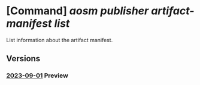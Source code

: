 # [Command] _aosm publisher artifact-manifest list_

List information about the artifact manifest.

## Versions

### [2023-09-01](/Resources/mgmt-plane/L3N1YnNjcmlwdGlvbnMve30vcmVzb3VyY2Vncm91cHMve30vcHJvdmlkZXJzL21pY3Jvc29mdC5oeWJyaWRuZXR3b3JrL3B1Ymxpc2hlcnMve30vYXJ0aWZhY3RzdG9yZXMve30vYXJ0aWZhY3RtYW5pZmVzdHM=/2023-09-01.xml) **Preview**

<!-- mgmt-plane /subscriptions/{}/resourcegroups/{}/providers/microsoft.hybridnetwork/publishers/{}/artifactstores/{}/artifactmanifests 2023-09-01 -->
